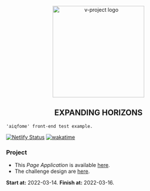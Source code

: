 <p align="center">
	<a href="https://github.com/vitorCamargo">
		<img src="https://gist.githubusercontent.com/vitorCamargo/4c9087110e1490a9bb6899e254d63ec6/raw/6a2bd295303d599a0ae870b1773189de5b7ee56e/%25F0%259F%25A7%25BF.png" alt="v-project logo" width="250" />
	</a>
</p>

<h2 align="center">EXPANDING HORIZONS</h2>

```
'aiqfome' front-end test example.
```

[![Netlify Status](https://api.netlify.com/api/v1/badges/bdb6665c-6524-4c0a-9cd1-4ff4b14cbc2c/deploy-status)](https://app.netlify.com/sites/v-aiqwars/deploys)
[![wakatime](https://wakatime.com/badge/user/7b1f94df-e34d-4b10-8939-0f8abe0871dd/project/04c0ee29-dfae-438f-b470-4ab8c0def170.svg)](https://wakatime.com/badge/user/7b1f94df-e34d-4b10-8939-0f8abe0871dd/project/04c0ee29-dfae-438f-b470-4ab8c0def170)

### Project

* This *Page Application* is available [here](https://v-aiqwars.netlify.app/).
* The challenge design are [here](https://xd.adobe.com/view/b618f65e-b66c-4e05-b753-3896fb6772f3-e34b/).

**Start at:** 2022-03-14.
**Finish at:** 2022-03-16.
